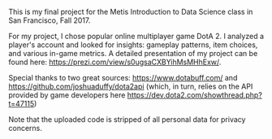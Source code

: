 This is my final project for the Metis Introduction to Data Science class in San Francisco, Fall 2017.

For my project, I chose popular online multiplayer game DotA 2. I analyzed a player's account and looked for insights: gameplay patterns, item choices, and various in-game metrics. A detailed presentation of my project can be found here: https://prezi.com/view/s0ugsaCXBYihMsMHhExw/.

Special thanks to two great sources: https://www.dotabuff.com/ and https://github.com/joshuaduffy/dota2api (which, in turn, relies on the API provided by game developers here https://dev.dota2.com/showthread.php?t=47115)

Note that the uploaded code is stripped of all personal data for privacy concerns.
